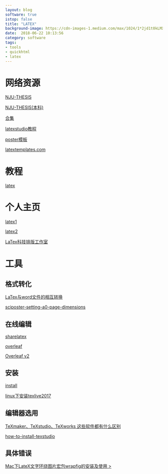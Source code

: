 ```yaml
---
layout: blog
software: true
istop: false
title: "LATEX"
background-image: https://cdn-images-1.medium.com/max/1024/1*2jd1t0kLMXHaAWN_VzpLTw.png
date:  2018-06-22 10:13:56
category: software
tags:
- tools
- quickhtml
- latex
---
```


# 网络资源

<a href="http://haixing-hu.github.io/nju-thesis/" title="NJU在线">NJU-THESIS</a>

<a href="https://github.com/AnyiRao/NJUThesis2018" title="NJU本科">NJU-THESIS(本科)</a>

<a href="http://blog.sina.com.cn/s/blog_5e16f1770100mno8.html" title="国内大学毕业论文LaTeX模板集合">合集</a>

<a href="http://www.latexstudio.net/archives/220" title="在线ppt">latexstudio教程</a>

<a href="http://www.latexstudio.net/category/14/35.html" title="poster">poster模板</a>

<a href="http://www.latextemplates.com/" title="The best source of free quality LaTeX templates">latextemplates.com</a>

# 教程

<a href="https://1drv.ms/b/s!Alwdgxq2tX7cgYtwox0CpcYEtgwnDA" title="latex 暨南大学吕老师">latex</a>

# 个人主页
<a href="http://ddswhu.com/" title="黄晨成">latex1</a>

<a href="https://liam0205.me/" title="邓东升">latex2</a>

<a href="http://www.latexstudio.net/" title="latexstudio">LaTex科技排版工作室</a>

# 工具

## 格式转化

<a href="https://mp.weixin.qq.com/s?__biz=MjM5NzU3MDI3OQ==&mid=2653545711&idx=1&sn=2ee9ee062f05a7d93808b31e2ba17e4b&chksm=bd0ab7678a7d3e71f6711b6df7c22b82e2973251538203f47bb79cbf1b6a2c1bac087eb613db&mpshare=1&scene=1&srcid=0828sUYEWPJoAWrc3I9TI5dK#rd" title="latex2word"> LaTex与word文件的相互转换</a>


<a href="https://tex.stackexchange.com/questions/33792/sciposter-setting-a0-page-dimensions" title="a0-page"> sciposter-setting-a0-page-dimensions</a>

## 在线编辑

<a href="https://www.sharelatex.com/" title="sharelatex"> sharelatex</a>

<a href="https://www.overleaf.com/" title="overleaf">overleaf</a>

<a href="https://v2.overleaf.com/login" title="两者合并">Overleaf v2</a>

## 安装

<a href="https://ghou.me/2017/06/06/install-tex-live-on-linux/" title="linux">install</a>

<a href="https://blog.csdn.net/u010801696/article/details/78815514" title="linux">linux下安装texlive2017</a>

## 编辑器选用

<a href="https://www.easyfang.com/life/201510/1035315.html" title="texmarker">TeXmaker、TeXstudio、TeXworks 这些软件都有什么区别</a>

<a href="http://linuxg.net/how-to-install-texstudio-2-8-2-on-ubuntu-debian-fedora-centos-and-opensuse-and-derivative-systems/" title="texstudio"> how-to-install-texstudio</a>

## 具体错误
<a href="https://www.douban.com/note/517712656/" title="linux the same">Mac下LateX文字环绕图片宏包wrapfig的安装及使用 >
